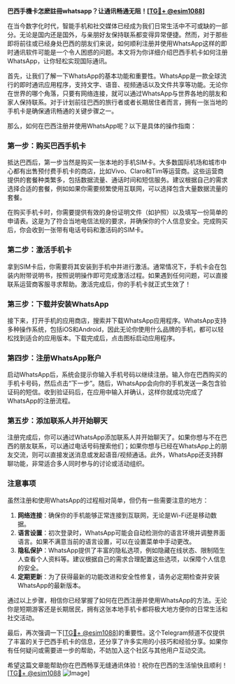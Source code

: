 **巴西手機卡怎麽註冊whatsapp？让通讯畅通无阻！[[TG💪+ @esim1088](https://t.me/s/esim1088)]**

在当今数字化时代，智能手机和社交媒体已经成为我们日常生活中不可或缺的一部分。无论是国内还是国外，与亲朋好友保持联系都变得异常便捷。然而，对于那些即将前往或已经身处巴西的朋友们来说，如何顺利注册并使用WhatsApp这样的即时通讯软件可能是一个令人困惑的问题。本文将为你详细介绍巴西手机卡如何注册WhatsApp，让你轻松实现国际通讯。

首先，让我们了解一下WhatsApp的基本功能和重要性。WhatsApp是一款全球流行的即时通讯应用程序，支持文字、语音、视频通话以及文件共享等功能。无论你在世界的哪个角落，只要有网络连接，就可以通过WhatsApp与世界各地的朋友和家人保持联系。对于计划前往巴西的旅行者或者长期居住者而言，拥有一张当地的手机卡是确保通讯畅通的关键步骤之一。

那么，如何在巴西注册并使用WhatsApp呢？以下是具体的操作指南：

### 第一步：购买巴西手机卡

抵达巴西后，第一步当然是购买一张本地的手机SIM卡。大多数国际机场和城市中心都有出售预付费手机卡的商店，比如Vivo、Claro和Tim等运营商。这些运营商提供的套餐种类繁多，包括数据流量、通话时间和短信服务。建议根据自己的需求选择合适的套餐，例如如果你需要频繁使用互联网，可以选择包含大量数据流量的套餐。

在购买手机卡时，你需要提供有效的身份证明文件（如护照）以及填写一份简单的申请表。这是为了符合当地电信法规的要求，并确保你的个人信息安全。完成购买后，你会收到一张带有电话号码和激活码的SIM卡。

### 第二步：激活手机卡

拿到SIM卡后，你需要将其安装到手机中并进行激活。通常情况下，手机卡会在包装内附带说明书，按照说明操作即可完成激活过程。如果遇到任何问题，可以直接联系运营商客服寻求帮助。激活完成后，你的手机卡就正式生效了！

### 第三步：下载并安装WhatsApp

接下来，打开手机的应用商店，搜索并下载WhatsApp应用程序。WhatsApp支持多种操作系统，包括iOS和Android，因此无论你使用什么品牌的手机，都可以轻松找到适合的应用版本。下载完成后，点击图标启动应用程序。

### 第四步：注册WhatsApp账户

启动WhatsApp后，系统会提示你输入手机号码以继续注册。输入你在巴西购买的手机卡号码，然后点击“下一步”。随后，WhatsApp会向你的手机发送一条包含验证码的短信。收到验证码后，在应用中输入并确认，这样你就成功完成了WhatsApp的注册流程。

### 第五步：添加联系人并开始聊天

注册完成后，你可以通过WhatsApp添加联系人并开始聊天了。如果你想与不在巴西的朋友联系，可以通过电话号码搜索他们；如果你想与已经在WhatsApp上的朋友交流，则可以直接发送消息或发起语音/视频通话。此外，WhatsApp还支持群聊功能，非常适合多人同时参与的讨论或活动组织。

### 注意事项

虽然注册和使用WhatsApp的过程相对简单，但仍有一些需要注意的地方：

1. **网络连接**：确保你的手机能够正常连接到互联网，无论是Wi-Fi还是移动数据。
2. **语言设置**：初次登录时，WhatsApp可能会自动检测你的语言环境并调整界面语言。如果不满意当前的语言设置，可以在设置菜单中手动更改。
3. **隐私保护**：WhatsApp提供了丰富的隐私选项，例如隐藏在线状态、限制陌生人查看个人资料等。建议根据自己的需求合理配置这些选项，以保障个人信息的安全。
4. **定期更新**：为了获得最新的功能改进和安全性修复，请务必定期检查并安装WhatsApp的最新版本。

通过以上步骤，相信你已经掌握了如何在巴西注册并使用WhatsApp的方法。无论你是短期游客还是长期居民，拥有这张本地手机卡都将极大地方便你的日常生活和社交活动。

最后，再次强调一下[[TG💪+ @esim1088](https://t.me/s/esim1088)]的重要性。这个Telegram频道不仅提供了丰富的关于巴西手机卡的信息，还分享了许多实用的小技巧和经验分享。如果你有任何疑问或需要进一步的帮助，不妨加入这个社区与其他用户互动交流。

希望这篇文章能帮助你在巴西畅享无缝通讯体验！祝你在巴西的生活愉快且顺利！[[TG💪+ @esim1088](https://t.me/s/esim1088) ![Image](https://i.postimg.cc/4NQfJmqS/Snipaste-2025-05-13-00-14-12.png)]